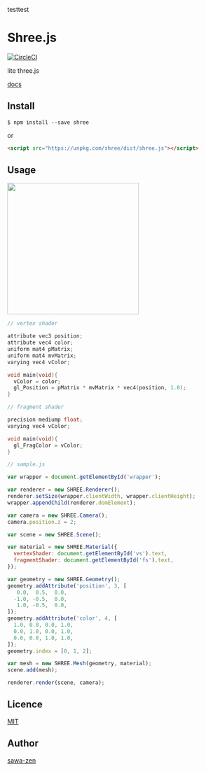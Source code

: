 testtest

# Shree.js

[![CircleCI](https://circleci.com/gh/sawa-zen/shree/tree/master.svg?style=svg)](https://circleci.com/gh/sawa-zen/shree/tree/master)

lite three.js

[docs](https://sawa-zen.github.io/shree/)

## Install

```
$ npm install --save shree
```

or

```html
<script src="https://unpkg.com/shree/dist/shree.js"></script>
```

## Usage

<img src="https://sawa-zen.github.io/shree/images/thumbnail_basic.png" width="300" />

```c
// vertex shader

attribute vec3 position;
attribute vec4 color;
uniform mat4 pMatrix;
uniform mat4 mvMatrix;
varying vec4 vColor;

void main(void){
  vColor = color;
  gl_Position = pMatrix * mvMatrix * vec4(position, 1.0);
}
```

```c
// fragment shader

precision mediump float;
varying vec4 vColor;

void main(void){
  gl_FragColor = vColor;
}
```

```javascript
// sample.js

var wrapper = document.getElementById('wrapper');

var renderer = new SHREE.Renderer();
renderer.setSize(wrapper.clientWidth, wrapper.clientHeight);
wrapper.appendChild(renderer.domElement);

var camera = new SHREE.Camera();
camera.position.z = 2;

var scene = new SHREE.Scene();

var material = new SHREE.Material({
  vertexShader: document.getElementById('vs').text,
  fragmentShader: document.getElementById('fs').text,
});

var geometry = new SHREE.Geometry();
geometry.addAttribute('position', 3, [
   0.0,  0.5,  0.0,
  -1.0, -0.5,  0.0,
   1.0, -0.5,  0.0,
]);
geometry.addAttribute('color', 4, [
  1.0, 0.0, 0.0, 1.0,
  0.0, 1.0, 0.0, 1.0,
  0.0, 0.0, 1.0, 1.0,
]);
geometry.index = [0, 1, 2];

var mesh = new SHREE.Mesh(geometry, material);
scene.add(mesh);

renderer.render(scene, camera);
```

## Licence

[MIT](https://github.com/sawa-zen/shree/blob/master/LICENSE)

## Author

[sawa-zen](https://github.com/sawa-zen)
